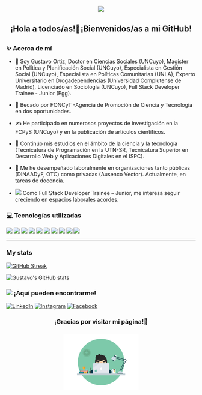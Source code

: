 
<p align="center">
<img src="https://user-images.githubusercontent.com/92409193/234450413-0827687e-fc42-4ad8-be45-a7e0712c6c16.gif" width="300px"  >
</p>

<h2 align="center">¡Hola a todos/as!👋¡Bienvenidos/as a mi GitHub!<h2/>

### ✨ Acerca de mí 

 - 🔭 Soy Gustavo Ortiz, Doctor en Ciencias Sociales (UNCuyo), Magíster en Política y Planificación Social (UNCuyo), Especialista en Gestión Social (UNCuyo), Especialista en Políticas Comunitarias (UNLA), Experto Universitario en Drogadependencias (Universidad Complutense de Madrid), Licenciado en Sociología (UNCuyo), Full Stack Developer Trainee - Junior (Egg). 
 
 - 👯 Becado por FONCyT  -Agencia de Promoción de Ciencia y Tecnología en dos oportunidades. 
 
 - ✍️ He participado en numerosos proyectos de investigación en la FCPyS (UNCuyo) y en la publicación de artículos científicos. 
 
- 🚀 Continúo mis estudios en el ámbito de la ciencia y la tecnología (Tecnicatura de Programación en la UTN-SR, Tecnicatura Superior en
Desarrollo Web y Aplicaciones Digitales en el ISPC). 
    
- 🌱 Me he desempeñado laboralmente en organizaciones tanto públicas (DINAADyF, OTC) como privadas (Ausenco Vector). Actualmente, en tareas de docencia.
 
-  <img src="https://media.giphy.com/media/WUlplcMpOCEmTGBtBW/giphy.gif" width="30"> Como Full Stack Developer Trainee – Junior, me interesa seguir creciendo en espacios laborales acordes. 

### 💻 Tecnologías utilizadas
  

<img src = "https://img.shields.io/badge/-HTML5-E34F26?style=flat&logo=html5&logoColor=white"> <img src = "https://img.shields.io/badge/-CSS-1572B6?style=flat&logo=css3&logoColor=white">
<img src="http://img.shields.io/badge/-Java-F89820?style=flat&logo=java&logoColor=white"> <img src="https://img.shields.io/badge/-Python-black?style=flat&logo=python&logoColor=white"> 
<img src="https://img.shields.io/badge/-Bootstrap-563D7C?style=flat&logo=bootstrap&logoColor=white">
<img src="https://img.shields.io/badge/-JavaScript-eed718?style=flat&logo=javascript&logoColor=ffffff">
<img src="https://img.shields.io/badge/-MySQL-F29111?style=flat&logo=mysql&logoColor=FFFFFF">
<img src="http://img.shields.io/badge/-Git-F1502F?style=flat&logo=git&logoColor=FFFFFF">
<img src="http://img.shields.io/badge/-Github-000000?style=flat&logo=github&logoColor=FFFFFF">
<img src="http://img.shields.io/badge/-VS%20Code-007ACC?style=flat&logo=visual%20studio%20code&logoColor=white">

---
### My stats 

[![GitHub Streak](https://github-readme-streak-stats.herokuapp.com?user=Gustaf02&theme=synthwave&hide_border=true&mode=weekly)](https://git.io/streak-stats)

![Gustavo's GitHub stats](https://github-readme-stats.vercel.app/api?username=Gustaf02&show_icons=true&theme=tokyonight)


### <img src="https://media.giphy.com/media/LnQjpWaON8nhr21vNW/giphy.gif" width="40"> ¡Aquí pueden encontrarme!  
  
<a href="https://www.linkedin.com/in/gustavo-ortiz-14b447211/" target="_blank"><img src="https://img.shields.io/badge/LinkedIn-%230077B5.svg?&style=flat-square&logo=linkedin&logoColor=white" alt="LinkedIn"></a>
<a href="https://www.instagram.com/gustavo_o_mza/"><img src="https://img.shields.io/badge/Instagram-%23E4405F.svg?&style=flat-square&logo=instagram&logoColor=white" alt="Instagram"></a>
<a href="https://www.facebook.com/gustavo.ortiz.5" target="_blank"><img src="https://img.shields.io/badge/Facebook-%231877F2.svg?&style=flat-square&logo=facebook&logoColor=white" alt="Facebook"></a>
  </p>
<h3 align="center">¡Gracias por visitar mi página!💫<h3/>
 
 <p align="center">

<img src="https://github.com/nirala69/nirala69/blob/master/70804f7e25b11f29db904f2fa7b4cd9d.gif" width="200">

</p>

